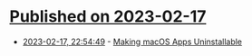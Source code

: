# [Published on 2023-02-17](index.md)

* [2023-02-17, 22:54:49](https://news.ycombinator.com/item?id=34841742) - [Making macOS Apps Uninstallable](https://notes.alinpanaitiu.com/Making%20macOS%20apps%20uninstallable)
